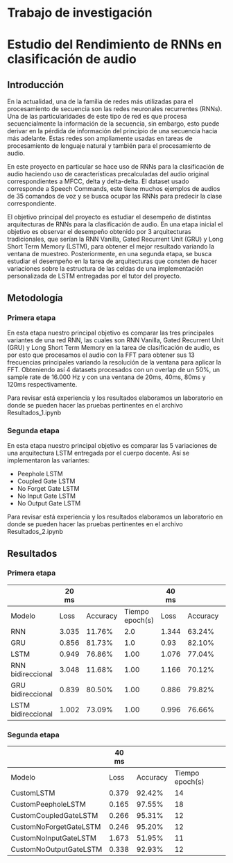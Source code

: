 # Trabajo de investigación 
# Estudio del Rendimiento de RNNs en clasificación de audio


## Introducción

En la actualidad, una de la familia de redes más utilizadas para el procesamiento de secuencia son las redes neuronales recurrentes (RNNs). Una de las particularidades de este tipo de red es que procesa secuencialmente la información de la secuencia, sin embargo, esto puede derivar en la pérdida de información del principio de una secuencia hacia más adelante. Estas redes son ampliamente usadas en tareas de procesamiento de lenguaje natural y también para el procesamiento de audio.

En este proyecto en particular se hace uso de RNNs para la clasificación de audio haciendo uso de características precalculadas del audio original correspondientes a MFCC, delta y delta-delta. El dataset usado corresponde a Speech Commands, este tiene muchos ejemplos de audios de 35 comandos de voz y se busca ocupar las RNNs para predecir la clase correspondiente.

El objetivo principal del proyecto es estudiar el desempeño de distintas arquitecturas de RNNs para la clasificación de audio. En una etapa inicial el objetivo es observar el desempeño obtenido por 3 arquitecturas tradicionales, que serían la RNN Vanilla, Gated Recurrent Unit (GRU) y Long Short Term Memory (LSTM), para obtener el mejor resultado variando la ventana de muestreo. Posteriormente, en una segunda etapa, se busca estudiar el desempeño en la tarea de arquitecturas que consten de hacer variaciones sobre la estructura de las celdas de una implementación personalizada de LSTM entregadas por el tutor del proyecto.


## Metodología

### Primera etapa

En esta etapa nuestro principal objetivo es comparar las tres principales variantes de una red RNN, las cuales son RNN Vanilla, Gated Recurrent Unit (GRU) y Long Short Term Memory en la tarea de clasificación de audio, es por esto que procesamos el audio con la FFT para obtener sus 13 frecuencias principales variando la resolución de la ventana para aplicar la FFT. Obteniendo así 4 datasets procesados con un overlap de un 50%, un sample rate de 16.000 Hz y con una ventana de 20ms, 40ms, 80ms y 120ms respectivamente.

Para revisar está experiencia y los resultados  elaboramos un laboratorio en donde se pueden hacer las pruebas pertinentes en el archivo Resultados_1.ipynb

### Segunda etapa

En esta etapa nuestro principal objetivo es comparar las 5 variaciones de una arquitectura LSTM entregada por el cuerpo docente. Así se implementaron las variantes:
- Peephole LSTM
- Coupled Gate LSTM
- No Forget Gate LSTM
- No Input Gate LSTM
- No Output Gate LSTM

 Para revisar está experiencia y los resultados elaboramos un laboratorio en donde se pueden hacer las pruebas pertinentes en el archivo Resultados_2.ipynb


## Resultados

### Primera etapa

|                    | 20 ms |          |                 | 40 ms |          |              | 80 ms |          |              | 120 ms |          |              |
|--------------------|-------|----------|-----------------|-------|----------|--------------|-------|----------|--------------|--------|----------|--------------|
| Modelo             | Loss  | Accuracy | Tiempo epoch(s) | Loss  | Accuracy | Tiempo epoch | Loss  | Accuracy | Tiempo epoch | Loss   | Accuracy | Tiempo epoch |
| RNN                | 3.035 | 11.76%   | 2.0             | 1.344 | 63.24%   | 1            | 1.078 | 77.57%   | 1            | 1.135  | 77.18%   | 1            |
| GRU                | 0.856 | 81.73%   | 1.0             | 0.93  | 82.10%   | 1            | 0.86  | 82.31%   | 1            | 0.979  | 82.02%   | 1            |
| LSTM               | 0.949 | 76.86%   | 1.00            | 1.076 | 77.04%   | 1            | 1.053 | 78.29%   | 1            | 0.981  | 80.86%   | 1            |
| RNN bidireccional  | 3.048 | 11.68%   | 1.00            | 1.166 | 70.12%   | 1            | 1.046 | 78.20%   | 0            | 1.108  | 78.70%   | 0            |
| GRU bidireccional  | 0.839 | 80.50%   | 1.00            | 0.886 | 79.82%   | 1            | 0.891 | 79.95%   | 0            | 0.913  | 80.96%   | 0            |
| LSTM bidireccional | 1.002 | 73.09%   | 1.00            | 0.996 | 76.66%   | 1            | 0.985 | 77.87%   | 0            | 0.836  | 80.69%   | 0            |


### Segunda etapa

|                        | 40 ms |          |                 |
|------------------------|-------|----------|-----------------|
| Modelo                 | Loss  | Accuracy | Tiempo epoch(s) |
| CustomLSTM             | 0.379 | 92.42%   | 14              |
| CustomPeepholeLSTM     | 0.165 | 97.55%   | 18              |
| CustomCoupledGateLSTM  | 0.266 | 95.31%   | 12              |
| CustomNoForgetGateLSTM | 0.246 | 95.20%   | 12              |
| CustomNoInputGateLSTM  | 1.673 | 51.95%   | 11              |
| CustomNoOutputGateLSTM | 0.338 | 92.93%   | 12              |



